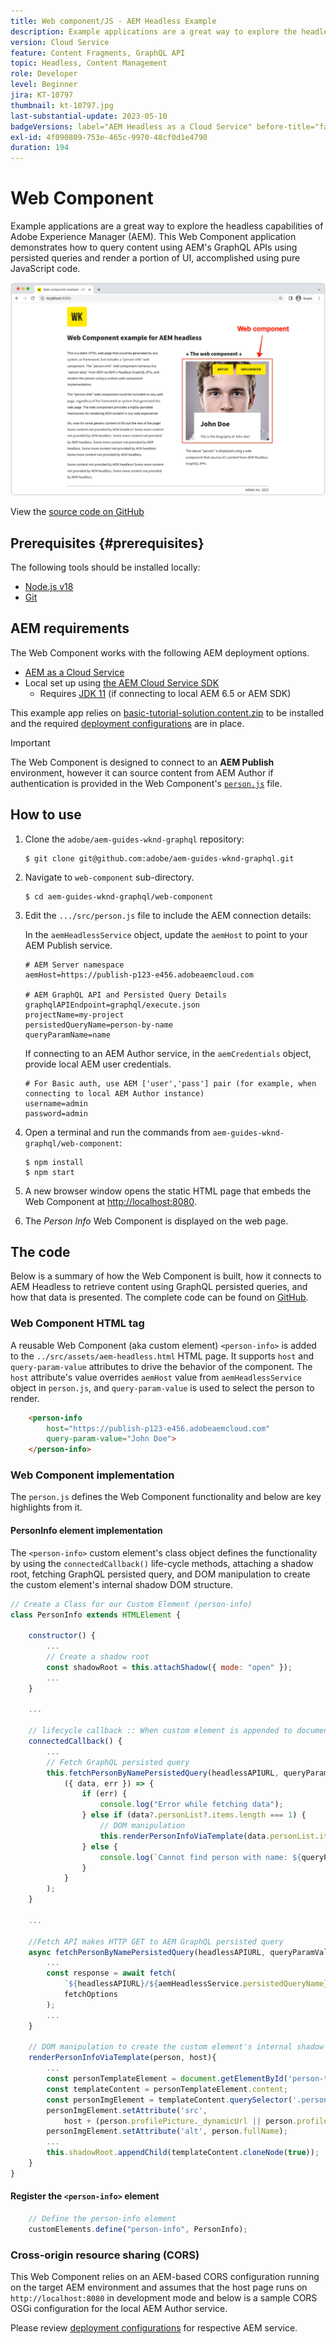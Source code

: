 ```yaml
---
title: Web component/JS - AEM Headless Example
description: Example applications are a great way to explore the headless capabilities of Adobe Experience Manager (AEM). This Web Component/JS application demonstrates how to query content using AEM's GraphQL APIs using persisted queries.
version: Cloud Service
feature: Content Fragments, GraphQL API
topic: Headless, Content Management
role: Developer
level: Beginner
jira: KT-10797
thumbnail: kt-10797.jpg
last-substantial-update: 2023-05-10
badgeVersions: label="AEM Headless as a Cloud Service" before-title="false"
exl-id: 4f090809-753e-465c-9970-48cf0d1e4790
duration: 194
---
```

# Web Component

Example applications are a great way to explore the headless capabilities of Adobe Experience Manager (AEM). This Web Component application demonstrates how to query content using AEM's GraphQL APIs using persisted queries and render a portion of UI, accomplished using pure JavaScript code. 

![Web Component with AEM Headless](./assets/web-component/web-component.png)

View the [source code on GitHub](https://github.com/adobe/aem-guides-wknd-graphql/tree/main/web-component)

## Prerequisites {#prerequisites}

The following tools should be installed locally:

+ [Node.js v18](https://nodejs.org/en/)
+ [Git](https://git-scm.com/)

## AEM requirements

The Web Component works with the following AEM deployment options. 

+ [AEM as a Cloud Service](https://experienceleague.adobe.com/docs/experience-manager-cloud-service/content/implementing/deploying/overview.html)
+ Local set up using [the AEM Cloud Service SDK](https://experienceleague.adobe.com/docs/experience-manager-learn/cloud-service/local-development-environment-set-up/overview.html)
    + Requires [JDK 11](https://experience.adobe.com/#/downloads/content/software-distribution/en/general.html?1_group.propertyvalues.property=.%2Fjcr%3Acontent%2Fmetadata%2Fdc%3AsoftwareType&1_group.propertyvalues.operation=equals&1_group.propertyvalues.0_values=software-type%3Atooling&fulltext=Oracle%7E+JDK%7E+11%7E&orderby=%40jcr%3Acontent%2Fjcr%3AlastModified&orderby.sort=desc&layout=list&p.offset=0&p.limit=14) (if connecting to local AEM 6.5 or AEM SDK)

This example app relies on [basic-tutorial-solution.content.zip](../multi-step/assets/explore-graphql-api/basic-tutorial-solution.content.zip) to be installed and the required [deployment configurations](../deployment/web-component.md) are in place.


>[!IMPORTANT]
>
>The Web Component is designed to connect to an __AEM Publish__ environment, however it can source content from AEM Author if authentication is provided in the Web Component's [`person.js`](https://github.com/adobe/aem-guides-wknd-graphql/blob/main/web-component/src/person.js#L11) file. 

## How to use

1. Clone the `adobe/aem-guides-wknd-graphql` repository:

    ```shell
    $ git clone git@github.com:adobe/aem-guides-wknd-graphql.git
    ```

1. Navigate to `web-component` sub-directory.

    ```shell
    $ cd aem-guides-wknd-graphql/web-component
    ```

1. Edit the `.../src/person.js` file to include the AEM connection details:

    In the `aemHeadlessService` object, update the `aemHost` to point to your AEM Publish service.

    ```plain
    # AEM Server namespace
    aemHost=https://publish-p123-e456.adobeaemcloud.com

    # AEM GraphQL API and Persisted Query Details
    graphqlAPIEndpoint=graphql/execute.json
    projectName=my-project
    persistedQueryName=person-by-name
    queryParamName=name
    ```

    If connecting to an AEM Author service, in the `aemCredentials` object, provide local AEM user credentials.

    ```plain
    # For Basic auth, use AEM ['user','pass'] pair (for example, when connecting to local AEM Author instance)
    username=admin
    password=admin
    ```

1. Open a terminal and run the commands from `aem-guides-wknd-graphql/web-component`:

    ```shell
    $ npm install
    $ npm start
    ```

1. A new browser window opens the static HTML page that embeds the Web Component at [http://localhost:8080](http://localhost:8080).
1. The _Person Info_ Web Component is displayed on the web page.

## The code

Below is a summary of how the Web Component is built, how it connects to AEM Headless to retrieve content using GraphQL persisted queries, and how that data is presented. The complete code can be found on [GitHub](https://github.com/adobe/aem-guides-wknd-graphql/tree/main/web-component).

### Web Component HTML tag

A reusable Web Component (aka custom element) `<person-info>` is added to the `../src/assets/aem-headless.html` HTML page. It supports `host` and `query-param-value` attributes to drive the behavior of the component. The `host` attribute's value overrides `aemHost` value from `aemHeadlessService` object in `person.js`, and `query-param-value` is used to select the person to render.

```html
    <person-info 
        host="https://publish-p123-e456.adobeaemcloud.com"
        query-param-value="John Doe">
    </person-info>
```

### Web Component implementation

The `person.js` defines the Web Component functionality and below are key highlights from it.

#### PersonInfo element implementation

The `<person-info>` custom element's class object defines the functionality by using the `connectedCallback()` life-cycle methods, attaching a shadow root, fetching GraphQL persisted query, and DOM manipulation to create the custom element's internal shadow DOM structure.

```javascript
// Create a Class for our Custom Element (person-info)
class PersonInfo extends HTMLElement {

    constructor() {
        ...
        // Create a shadow root
        const shadowRoot = this.attachShadow({ mode: "open" });
        ...
    }

    ...

    // lifecycle callback :: When custom element is appended to document
    connectedCallback() {
        ...
        // Fetch GraphQL persisted query
        this.fetchPersonByNamePersistedQuery(headlessAPIURL, queryParamValue).then(
            ({ data, err }) => {
                if (err) {
                    console.log("Error while fetching data");
                } else if (data?.personList?.items.length === 1) {
                    // DOM manipulation
                    this.renderPersonInfoViaTemplate(data.personList.items[0], host);
                } else {
                    console.log(`Cannot find person with name: ${queryParamValue}`);
                }
            }
        );
    }

    ...

    //Fetch API makes HTTP GET to AEM GraphQL persisted query
    async fetchPersonByNamePersistedQuery(headlessAPIURL, queryParamValue) {
        ...
        const response = await fetch(
            `${headlessAPIURL}/${aemHeadlessService.persistedQueryName}${encodedParam}`,
            fetchOptions
        );
        ...
    }

    // DOM manipulation to create the custom element's internal shadow DOM structure
    renderPersonInfoViaTemplate(person, host){
        ...
        const personTemplateElement = document.getElementById('person-template');
        const templateContent = personTemplateElement.content;
        const personImgElement = templateContent.querySelector('.person_image');
        personImgElement.setAttribute('src',
            host + (person.profilePicture._dynamicUrl || person.profilePicture._path));
        personImgElement.setAttribute('alt', person.fullName);
        ...
        this.shadowRoot.appendChild(templateContent.cloneNode(true));
    }
}
```

#### Register the `<person-info>` element

```javascript
    // Define the person-info element
    customElements.define("person-info", PersonInfo);
```

### Cross-origin resource sharing (CORS)

This Web Component relies on an AEM-based CORS configuration running on the target AEM environment and assumes that the host page runs on `http://localhost:8080` in development mode and below is a sample CORS OSGi configuration for the local AEM Author service. 

Please review [deployment configurations](../deployment/web-component.md) for respective AEM service. 
